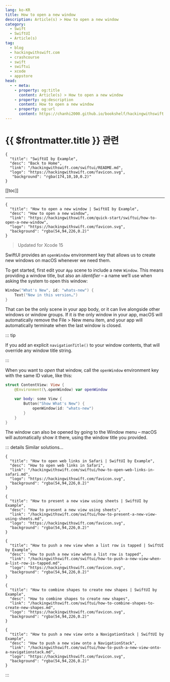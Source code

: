 ```yaml
---
lang: ko-KR
title: How to open a new window
description: Article(s) > How to open a new window
category:
  - Swift
  - SwiftUI
  - Article(s)
tag: 
  - blog
  - hackingwithswift.com
  - crashcourse
  - swift
  - swiftui
  - xcode
  - appstore
head:
  - - meta:
    - property: og:title
      content: Article(s) > How to open a new window
    - property: og:description
      content: How to open a new window
    - property: og:url
      content: https://chanhi2000.github.io/bookshelf/hackingwithswift.com/swiftui/how-to-open-a-new-window.html
---
```


# {{ $frontmatter.title }} 관련

```component VPCard
{
  "title": "SwiftUI by Example",
  "desc": "Back to Home",
  "link": "/hackingwithswift.com/swiftui/README.md",
  "logo": "https://hackingwithswift.com/favicon.svg",
   "background": "rgba(174,10,10,0.2)"
}
```

[[toc]]

---

```component VPCard
{
  "title": "How to open a new window | SwiftUI by Example",
  "desc": "How to open a new window",
  "link": "https://hackingwithswift.com/quick-start/swiftui/how-to-open-a-new-window",
  "logo": "https://hackingwithswift.com/favicon.svg",
  "background": "rgba(54,94,226,0.2)"
}
```

> Updated for Xcode 15

SwiftUI provides an `openWindow` environment key that allows us to create new windows on macOS whenever we need them.

To get started, first edit your `App` scene to include a new `Window`. This means providing a window title, but also an *identifier* – a name we’ll use when asking the system to open this window:

```swift
Window("What's New", id: "whats-new") {
    Text("New in this version…")
}
```

That can be the only scene in your app body, or it can live alongside other windows or window groups. If it *is* the only window in your app, macOS will automatically remove the File > New menu item, and your app will automatically terminate when the last window is closed.

::: tip

If you add an explicit `navigationTitle()` to your window contents, that will override any window title string.

:::

When you want to *open* that window, call the `openWindow` environment key with the same ID value, like this:

```swift
struct ContentView: View {
    @Environment(\.openWindow) var openWindow

    var body: some View {
        Button("Show What's New") {
            openWindow(id: "whats-new")
        }
    }
}
```

The window can also be opened by going to the Window menu – macOS will automatically show it there, using the window title you provided.

::: details Similar solutions…

```component VPCard
{
  "title": "How to open web links in Safari | SwiftUI by Example",
  "desc": "How to open web links in Safari",
  "link": "/hackingwithswift.com/swiftui/how-to-open-web-links-in-safari.md",
  "logo": "https://hackingwithswift.com/favicon.svg",
  "background": "rgba(54,94,226,0.2)"
}
```

```component VPCard
{
  "title": "How to present a new view using sheets | SwiftUI by Example",
  "desc": "How to present a new view using sheets",
  "link": "/hackingwithswift.com/swiftui/how-to-present-a-new-view-using-sheets.md",
  "logo": "https://hackingwithswift.com/favicon.svg",
  "background": "rgba(54,94,226,0.2)"
}
```

```component VPCard
{
  "title": "How to push a new view when a list row is tapped | SwiftUI by Example",
  "desc": "How to push a new view when a list row is tapped",
  "link": "/hackingwithswift.com/swiftui/how-to-push-a-new-view-when-a-list-row-is-tapped.md",
  "logo": "https://hackingwithswift.com/favicon.svg",
  "background": "rgba(54,94,226,0.2)"
}
```

```component VPCard
{
  "title": "How to combine shapes to create new shapes | SwiftUI by Example",
  "desc": "How to combine shapes to create new shapes",
  "link": "/hackingwithswift.com/swiftui/how-to-combine-shapes-to-create-new-shapes.md",
  "logo": "https://hackingwithswift.com/favicon.svg",
  "background": "rgba(54,94,226,0.2)"
}
```

```component VPCard
{
  "title": "How to push a new view onto a NavigationStack | SwiftUI by Example",
  "desc": "How to push a new view onto a NavigationStack",
  "link": "/hackingwithswift.com/swiftui/how-to-push-a-new-view-onto-a-navigationstack.md",
  "logo": "https://hackingwithswift.com/favicon.svg",
  "background": "rgba(54,94,226,0.2)"
}
```

:::

